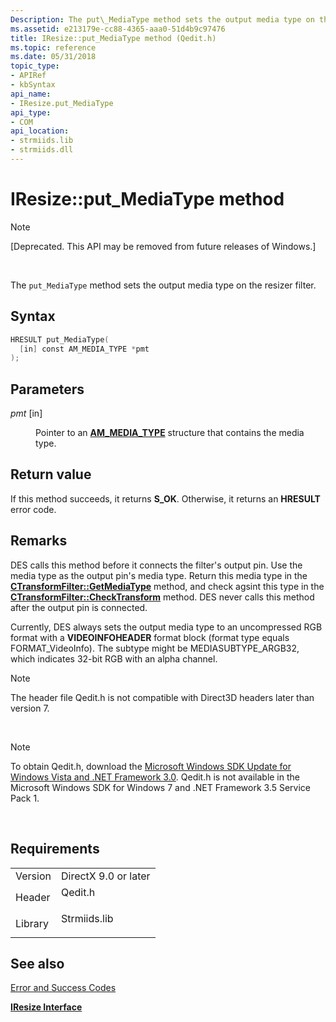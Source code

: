 ```yaml
---
Description: The put\_MediaType method sets the output media type on the resizer filter.
ms.assetid: e213179e-cc88-4365-aaa0-51d4b9c97476
title: IResize::put_MediaType method (Qedit.h)
ms.topic: reference
ms.date: 05/31/2018
topic_type: 
- APIRef
- kbSyntax
api_name: 
- IResize.put_MediaType
api_type: 
- COM
api_location: 
- strmiids.lib
- strmiids.dll
---
```


# IResize::put\_MediaType method

> [!Note]  
> \[Deprecated. This API may be removed from future releases of Windows.\]

 

The `put_MediaType` method sets the output media type on the resizer filter.

## Syntax


```C++
HRESULT put_MediaType(
  [in] const AM_MEDIA_TYPE *pmt
);
```



## Parameters

<dl> <dt>

*pmt* \[in\]
</dt> <dd>

Pointer to an [**AM\_MEDIA\_TYPE**](/windows/win32/api/strmif/ns-strmif-am_media_type) structure that contains the media type.

</dd> </dl>

## Return value

If this method succeeds, it returns **S\_OK**. Otherwise, it returns an **HRESULT** error code.

## Remarks

DES calls this method before it connects the filter's output pin. Use the media type as the output pin's media type. Return this media type in the [**CTransformFilter::GetMediaType**](ctransformfilter-getmediatype.md) method, and check agsint this type in the [**CTransformFilter::CheckTransform**](ctransformfilter-checktransform.md) method. DES never calls this method after the output pin is connected.

Currently, DES always sets the output media type to an uncompressed RGB format with a **VIDEOINFOHEADER** format block (format type equals FORMAT\_VideoInfo). The subtype might be MEDIASUBTYPE\_ARGB32, which indicates 32-bit RGB with an alpha channel.

> [!Note]  
> The header file Qedit.h is not compatible with Direct3D headers later than version 7.

 

> [!Note]  
> To obtain Qedit.h, download the [Microsoft Windows SDK Update for Windows Vista and .NET Framework 3.0](https://msdn.microsoft.com/windowsvista/bb980924.aspx). Qedit.h is not available in the Microsoft Windows SDK for Windows 7 and .NET Framework 3.5 Service Pack 1.

 

## Requirements



|                    |                                                                                         |
|--------------------|-----------------------------------------------------------------------------------------|
| Version<br/> | DirectX 9.0 or later<br/>                                                         |
| Header<br/>  | <dl> <dt>Qedit.h</dt> </dl>      |
| Library<br/> | <dl> <dt>Strmiids.lib</dt> </dl> |



## See also

<dl> <dt>

[Error and Success Codes](error-and-success-codes.md)
</dt> <dt>

[**IResize Interface**](iresize.md)
</dt> </dl>

 

 




